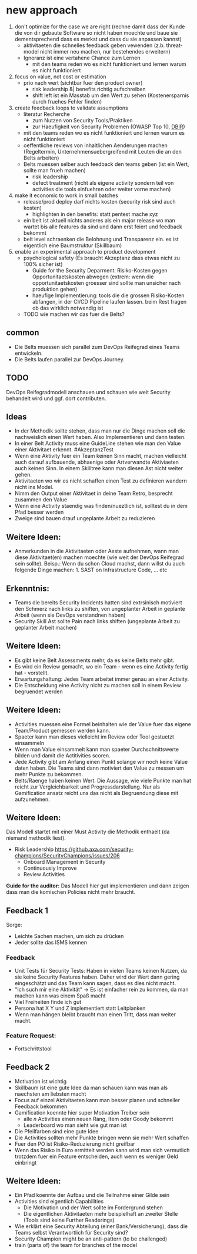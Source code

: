 # new approach

1. don't optimize for the case we are right (rechne damit dass der Kunde die von dir gebaute Software so nicht haben moechte und baue sie dementsprechend dass es merkst und dass du sie anpassen kannst)
   - aktivitaeten die schnelles feedback geben vewenden (z.b. threat-model nicht immer neu machen, nur bestehendes erweitern)
   - Ignoranz ist eine vertahene Chance zum Lernen
      - mit den teams reden wo es nicht funktioniert und lernen warum es nicht funktioniert
2. focus on value, not cost or estimation
   - prio nach wert (sichtbar fuer den product owner)
      - risk leadership &| benefits richtig aufschreiben
      - shift left ist ein Masstab um den Wert zu sehen (Kostenersparnis durch fruehes Fehler finden)
3. create feedback loops to validate assumptions
   - literatur Recherche
      - zum Nutzen von Security Tools/Praktiken
      - zur Haeufigkeit von Security Problemen (OWASP Top 10, [DBIR](https://www.verizon.com/business/de-de/resources/reports/dbir/))
   - mit den teams reden wo es nicht funktioniert und lernen warum es nicht funktioniert
   - oeffentliche reviews von inhaltlichen Aenderungen machen (Regeltermin, Unternehmensuebergreifend mit Leuten die an den Belts arbeiten)
   - Belts muessen selber auch feedback den teams geben (ist ein Wert, sollte man frueh machen)
      - risk leadership
      - defect treatment (nicht als eigene activity sondern teil von activities die tools einfuehren oder weiter vorne machen)
4. make it economic to work in small batches
   - release/prod deploy darf nichts kosten (security risk sind auch kosten)
      - highlighten in den benefits: statt pentest mache xyz
   - ein belt ist aktuell nichts anderes als ein major release wo man wartet bis alle features da sind und dann erst feiert und feedback bekommt
   - belt level schraenken die Belohnung und Transparenz ein. es ist eigentlich eine Baumstruktur (Skillbaum)
5. enable an experimental approach to product development
   - psychological safety (Es braucht Akzeptanz dass etwas nicht zu 100% sicher ist)
      - Guide for the Security Deparment: Risiko-Kosten gegen Opportunitaetskosten abwegen (extrem: wenn die opportunitaetskosten groesser sind sollte man unsicher nach produktion gehen)
      - haeufige Implementierung: tools die die grossen Risiko-Kosten abfangen, in der CI/CD Pipeline laufen lassen. beim Rest fragen ob das wirklich notwendig ist
   - TODO wie machen wir das fuer die Belts?

## common

- Die Belts muessen sich parallel zum DevOps Reifegrad eines Teams entwickeln.
- Die Belts laufen parallel zur DevOps Journey.

## TODO

DevOps Reifegradmodell anschauen und schauen wie weit Security behandelt wird und ggf. dort contributen.

## Ideas

- In der Methodik sollte stehen, dass man nur die Dinge machen soll die nachweislich einen Wert haben. Also Implementieren und dann testen.
- In einer Belt Activity muss eine GuideLine stehen wie man den Value einer Aktivitaet erkennt. #AkzeptanzTest
- Wenn eine Aktivity fuer ein Team keinen Sinn macht, machen vielleicht auch darauf aufbauende, abhaenige oder Artverwandte Aktiviaeten auch keinen Sinn. In einem Skilltree kann man diesen Ast nicht weiter gehen.
- Aktivitaeten wo wir es nicht schaffen einen Test zu definieren wandern nicht ins Model.
- Nimm den Output einer Aktivitaet in deine Team Retro, besprecht zusammen den Value
- Wenn eine Activity staendig was finden/nueztlich ist, solltest du in dem Pfad besser werden
- Zweige sind bauen drauf ungeplante Arbeit zu reduzieren

## Weitere Ideen:
- Anmerkunden in die Aktivitaeten oder Aeste aufnehmen, wann man diese Aktivitaet(en) machen moechte (wie weit der DevOps Reifegrad sein sollte). Beisp.: Wenn du schon Cloud machst, dann willst du auch folgende Dinge machen: 1. SAST on Infrastructure Code, ... etc

## Erkenntnis:
- Teams die bereits Security Incidents hatten sind extrsinisch motiviert den Schmerz nach links zu shiften, von ungeplanter Arbeit in geplante Arbeit (wenn sie DevOps verstandnen haben)
- Security Skill Ast sollte Pain nach links shiften (ungeplante Arbeit zu geplanter Arbeit machen)

## Weitere Ideen:
- Es gibt keine Belt Assessments mehr, da es keine Belts mehr gibt.
- Es wird ein Review gemacht, wo ein Team - wenn es eine Activity fertig hat - vorstellt.
- Erwartungshaltung: Jedes Team arbeitet immer genau an einer Activity.
- Die Entscheidung eine Activity nicht zu machen soll in einem Review begruendet werden

## Weitere Ideen:
- Activities muessen eine Formel beinhalten wie der Value fuer das eigene Team/Product gemessen werden kann.
- Spaeter kann man dieses vielleicht im Review oder Tool gestuetzt einsammeln
- Wenn man Value einsammelt kann man spaeter Durchschnittswerte bilden und damit die Actitivities scoren.
- Jede Activity gibt am Anfang einen Punkt solange wir noch keine Value daten haben. Die Teams sind dann motiviert den Value zu messen um mehr Punkte zu bekommen.
- Belts/Raenge haben keinen Wert. Die Aussage, wie viele Punkte man hat reicht zur Vergleichbarkeit und Progressdarstellung. Nur als Gamification ansatz reicht uns das nicht als Begruendung diese mit aufzunehmen.

## Weitere Ideen:
Das Modell startet mit einer Must Activity die Methodik enthaelt (da niemand methodik liest).

- Risk Leadership https://github.axa.com/security-champions/SecurityChampions/issues/206
  - Onboard Management in Security
  - Continuously Improve
  - Review Activities

**Guide for the auditor:**
Das Modell hier gut implementieren und dann zeigen dass man die komischen Policies nicht mehr braucht.

## Feedback 1
Sorge:
- Leichte Sachen machen, um sich zu drücken
- Jeder sollte das ISMS kennen

### Feedback
- Unit Tests für Security Tests: Haben in vielen Teams keinen Nutzen, da sie keine Security Features haben. Daher wird der Wert dann gering eingeschätzt und das Team kann sagen, dass es dies nicht macht.
- "Ich such mir eine Aktivität" -> Es ist einfacher rein zu kommen, da man machen kann was einem Spaß macht
- Viel Freiheiten finde ich gut
- Persona hat X Y und Z implementiert statt Leitplanken
- Wenn man hängen bleibt braucht man einen Tritt, dass man weiter macht.

### Feature Request:
- Fortschrittstool

## Feedback 2

- Motivation ist wichtig
- Skillbaum ist eine gute Idee da man schauen kann was man als naechsten am liebsten macht
- Focus auf einzel Aktivitaeten kann man besser planen und schneller Feedback bekommen
- Gamification koennte hier super Motivation Treiber sein
  - alle *n* Activities einen neuen Rang, Item oder Goody bekommt
  - Leaderboard wo man sieht wie gut man ist
- Die Pfeilfarben sind eine gute Idee
- Die Activities sollten mehr Punkte bringen wenn sie mehr Wert schaffen
- Fuer den PO ist Risiko-Reduzierung nicht greifbar
- Wenn das Risiko in Euro ermittelt werden kann wird man sich vermutlich trotzdem fuer ein Feature entscheiden, auch wenn es weniger Geld einbringt

## Weitere Ideen:
- Ein Pfad koennte der Aufbau und die Teilnahme einer Gilde sein
- Activities sind eigentlich Capabilities
  - Die Motivation und der Wert sollte im Fordergrund stehen
  - Die eigentlichen Aktivitaeten mehr beispielhaft an zweiter Stelle (Tools sind keine Further Readerings)
- Wie erklärt eine Security Abteilung (einer Bank/Versicherung), dass die Teams selbst Verantwortlich für Security sind?
- Security Champion might be an anti-pattern (to be challenged)
- train (parts of) the team for branches of the model
